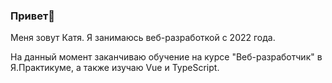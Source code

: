 ### Привет👋
Меня зовут Катя. Я занимаюсь веб-разработкой с 2022 года.

На данный момент заканчиваю обучение на курсе "Веб-разработчик" в Я.Практикуме, а также изучаю Vue и TypeScript.
<!--
**katyaslanidi/katyaslanidi** is a ✨ _special_ ✨ repository because its `README.md` (this file) appears on your GitHub profile.

Here are some ideas to get you started:

- 🔭 I’m currently working on ...
- 🌱 I’m currently learning ...
- 👯 I’m looking to collaborate on ...
- 🤔 I’m looking for help with ...
- 💬 Ask me about ...
- 📫 How to reach me: ...
- 😄 Pronouns: ...
- ⚡ Fun fact: ...
-->
